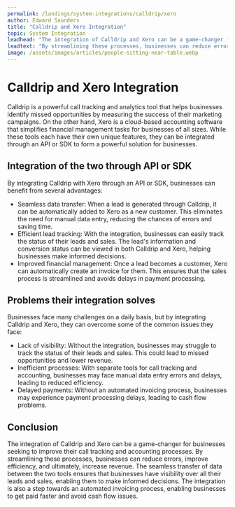 ```yaml
---
permalink: /landings/system-integrations/calldrip/xero
author: Edward Saunders
title: "Calldrip and Xero Integration"
topic: System Integration
leadhead: "The integration of Calldrip and Xero can be a game-changer for businesses seeking to improve their call tracking and accounting processes"
leadtext: "By streamlining these processes, businesses can reduce errors, improve efficiency, and ultimately, increase revenue. The seamless transfer of data between the two tools ensures that businesses have visibility over all their leads and sales, enabling them to make informed decisions. The integration is also a step towards an automated invoicing process, enabling businesses to get paid faster and avoid cash flow issues."
image: /assets/images/articles/people-sitting-near-table.webp
---
```

<div class="arttext">	<h1>Calldrip and Xero Integration</h1>
	<p>Calldrip is a powerful call tracking and analytics tool that helps businesses identify missed opportunities by measuring the success of their marketing campaigns. On the other hand, Xero is a cloud-based accounting software that simplifies financial management tasks for businesses of all sizes. While these tools each have their own unique features, they can be integrated through an API or SDK to form a powerful solution for businesses.</p>
	<h2>Integration of the two through API or SDK</h2>
	<p>By integrating Calldrip with Xero through an API or SDK, businesses can benefit from several advantages:</p>
	<ul>
		<li>Seamless data transfer: When a lead is generated through Calldrip, it can be automatically added to Xero as a new customer. This eliminates the need for manual data entry, reducing the chances of errors and saving time.</li>
		<li>Efficient lead tracking: With the integration, businesses can easily track the status of their leads and sales. The lead's information and conversion status can be viewed in both Calldrip and Xero, helping businesses make informed decisions.</li>
		<li>Improved financial management: Once a lead becomes a customer, Xero can automatically create an invoice for them. This ensures that the sales process is streamlined and avoids delays in payment processing.</li>
	</ul>
	<h2>Problems their integration solves</h2>
	<p>Businesses face many challenges on a daily basis, but by integrating Calldrip and Xero, they can overcome some of the common issues they face:</p>
	<ul>
		<li>Lack of visibility: Without the integration, businesses may struggle to track the status of their leads and sales. This could lead to missed opportunities and lower revenue.</li>
		<li>Inefficient processes: With separate tools for call tracking and accounting, businesses may face manual data entry errors and delays, leading to reduced efficiency.</li>
		<li>Delayed payments: Without an automated invoicing process, businesses may experience payment processing delays, leading to cash flow problems.</li>
	</ul>
	<h2>Conclusion</h2>
	<p>The integration of Calldrip and Xero can be a game-changer for businesses seeking to improve their call tracking and accounting processes. By streamlining these processes, businesses can reduce errors, improve efficiency, and ultimately, increase revenue. The seamless transfer of data between the two tools ensures that businesses have visibility over all their leads and sales, enabling them to make informed decisions. The integration is also a step towards an automated invoicing process, enabling businesses to get paid faster and avoid cash flow issues.</p>
</div>